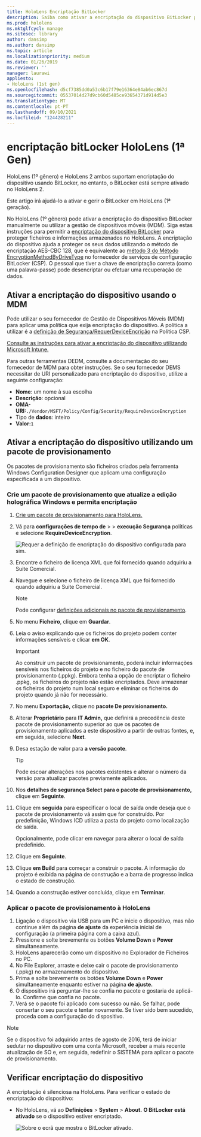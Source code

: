 ```yaml
---
title: HoloLens Encriptação BitLocker
description: Saiba como ativar a encriptação do dispositivo BitLocker para proteger ficheiros armazenados nos seus HoloLens dispositivos de realidade mista.
ms.prod: hololens
ms.mktglfcycl: manage
ms.sitesec: library
author: dansimp
ms.author: dansimp
ms.topic: article
ms.localizationpriority: medium
ms.date: 01/26/2019
ms.reviewer: ''
manager: laurawi
appliesto:
- HoloLens (1st gen)
ms.openlocfilehash: d5cf7385dd0a53c6b17f79e16364e84ab6ec867d
ms.sourcegitcommit: 05537014d27d9cb60d5485ce93654371d914d5e3
ms.translationtype: MT
ms.contentlocale: pt-PT
ms.lasthandoff: 09/10/2021
ms.locfileid: "124428211"
---
```

# <a name="hololens-1st-gen-bitlocker-encryption"></a>encriptação bitLocker HoloLens (1ª Gen)

HoloLens (1º gênero) e HoloLens 2 ambos suportam encriptação do dispositivo usando BitLocker, no entanto, o BitLocker está sempre ativado no HoloLens 2.

Este artigo irá ajudá-lo a ativar e gerir o BitLocker em HoloLens (1ª geração).

No HoloLens (1º gênero) pode ativar a encriptação do dispositivo BitLocker manualmente ou utilizar a gestão de dispositivos móveis (MDM). Siga estas instruções para permitir a [encriptação do dispositivo BitLocker](/windows/security/information-protection/bitlocker/bitlocker-device-encryption-overview-windows-10#bitlocker-device-encryption) para proteger ficheiros e informações armazenados no HoloLens. A encriptação do dispositivo ajuda a proteger os seus dados utilizando o método de encriptação AES-CBC 128, que é equivalente ao [método 3 do Método EncryptionMethodByDriveType](/windows/client-management/mdm/bitlocker-csp#encryptionmethodbydrivetype) no fornecedor de serviços de configuração BitLocker (CSP). O pessoal que tiver a chave de encriptação correta (como uma palavra-passe) pode desencriptar ou efetuar uma recuperação de dados.

## <a name="enable-device-encryption-using-mdm"></a>Ativar a encriptação do dispositivo usando o MDM

Pode utilizar o seu fornecedor de Gestão de Dispositivos Móveis (MDM) para aplicar uma política que exija encriptação do dispositivo. A política a utilizar é a [definição de Segurança/RequerDeviceEncrição](/windows/client-management/mdm/policy-csp-security#security-requiredeviceencryption) na Política CSP.

[Consulte as instruções para ativar a encriptação do dispositivo utilizando Microsoft Intune.](/intune/compliance-policy-create-windows#windows-holographic-for-business)

Para outras ferramentas DEDM, consulte a documentação do seu fornecedor de MDM para obter instruções. Se o seu fornecedor DEMS necessitar de URI personalizado para encriptação do dispositivo, utilize a seguinte configuração:

- **Nome**: um nome à sua escolha
- **Descrição**: opcional
- **OMA-URI:**`./Vendor/MSFT/Policy/Config/Security/RequireDeviceEncryption`
- Tipo de **dados**: inteiro
- **Valor:**`1`

## <a name="enable-device-encryption-using-a-provisioning-package"></a>Ativar a encriptação do dispositivo utilizando um pacote de provisionamento

Os pacotes de provisionamento são ficheiros criados pela ferramenta Windows Configuration Designer que aplicam uma configuração especificada a um dispositivo. 

### <a name="create-a-provisioning-package-that-upgrades-the-windows-holographic-edition-and-enables-encryption"></a>Crie um pacote de provisionamento que atualize a edição holográfica Windows e permita encriptação

1. [Crie um pacote de provisionamento para HoloLens.](hololens-provisioning.md)
1. Vá para **configurações de tempo de**  >    >  **execução Segurança** políticas e selecione **RequireDeviceEncryption**.

    ![Requer a definição de encriptação do dispositivo configurada para sim.](images/device-encryption.png)

1. Encontre o ficheiro de licença XML que foi fornecido quando adquiriu a Suite Comercial.

1. Navegue e selecione o ficheiro de licença XML que foi fornecido quando adquiriu a Suite Comercial.
    > [!NOTE]
    > Pode configurar [definições adicionais no pacote de provisionamento](hololens-provisioning.md).

1. No menu **Ficheiro**, clique em **Guardar**. 

1. Leia o aviso explicando que os ficheiros do projeto podem conter informações sensíveis e clicar **em OK**.

    > [!IMPORTANT]
    > Ao construir um pacote de provisionamento, poderá incluir informações sensíveis nos ficheiros do projeto e no ficheiro do pacote de provisionamento (.ppkg). Embora tenha a opção de encriptar o ficheiro .ppkg, os ficheiros do projeto não estão encriptados. Deve armazenar os ficheiros do projeto num local seguro e eliminar os ficheiros do projeto quando já não for necessário.

1. No menu **Exportação,** clique no **pacote De provisionamento.**
1. Alterar **Proprietário** para **IT Admin,** que definirá a precedência deste pacote de provisionamento superior ao que os pacotes de provisionamento aplicados a este dispositivo a partir de outras fontes, e, em seguida, selecione **Next**.
1. Desa estação de valor para **a versão pacote**.

    > [!TIP]
    > Pode escoar alterações nos pacotes existentes e alterar o número da versão para atualizar pacotes previamente aplicados.

1. Nos **detalhes de segurança Select para o pacote de provisionamento,** clique em **Seguinte**.
1. Clique em **seguida** para especificar o local de saída onde deseja que o pacote de provisionamento vá assim que for construído. Por predefinição, Windows ICD utiliza a pasta do projeto como localização de saída.

    Opcionalmente, pode clicar em navegar para alterar o local de saída predefinido.

1. Clique em **Seguinte**.
1. Clique **em Build** para começar a construir o pacote. A informação do projeto é exibida na página de construção e a barra de progresso indica o estado de construção.
1. Quando a construção estiver concluída, clique em **Terminar**.

### <a name="apply-the-provisioning-package-to-hololens"></a>Aplicar o pacote de provisionamento à HoloLens

1. Ligação o dispositivo via USB para um PC e inicie o dispositivo, mas não continue além da página **de ajuste** da experiência inicial de configuração (a primeira página com a caixa azul).
1. Pressione e solte brevemente os botões **Volume Down** e **Power** simultaneamente.
1. HoloLens aparecerão como um dispositivo no Explorador de Ficheiros no PC.
1. No File Explorer, arraste e deixe cair o pacote de provisionamento (.ppkg) no armazenamento do dispositivo.
1. Prima e solte brevemente os botões **Volume Down** e **Power** simultaneamente enquanto estiver na página **de ajuste.**
1. O dispositivo irá perguntar-lhe se confia no pacote e gostaria de aplicá-lo. Confirme que confia no pacote.
1. Verá se o pacote foi aplicado com sucesso ou não. Se falhar, pode consertar o seu pacote e tentar novamente. Se tiver sido bem sucedido, proceda com a configuração do dispositivo.

> [!NOTE]
> Se o dispositivo foi adquirido antes de agosto de 2016, terá de iniciar sedutar no dispositivo com uma conta Microsoft, receber a mais recente atualização de SO e, em seguida, redefinir o SISTEMA para aplicar o pacote de provisionamento.

## <a name="verify-device-encryption"></a>Verificar encriptação do dispositivo

A encriptação é silenciosa na HoloLens. Para verificar o estado de encriptação do dispositivo:

- No HoloLens, vá ao **Definições**  >  **System**  >  **About.** **O BitLocker** **está ativado** se o dispositivo estiver encriptado. 

    ![Sobre o ecrã que mostra o BitLocker ativado.](images/about-encryption.png)

